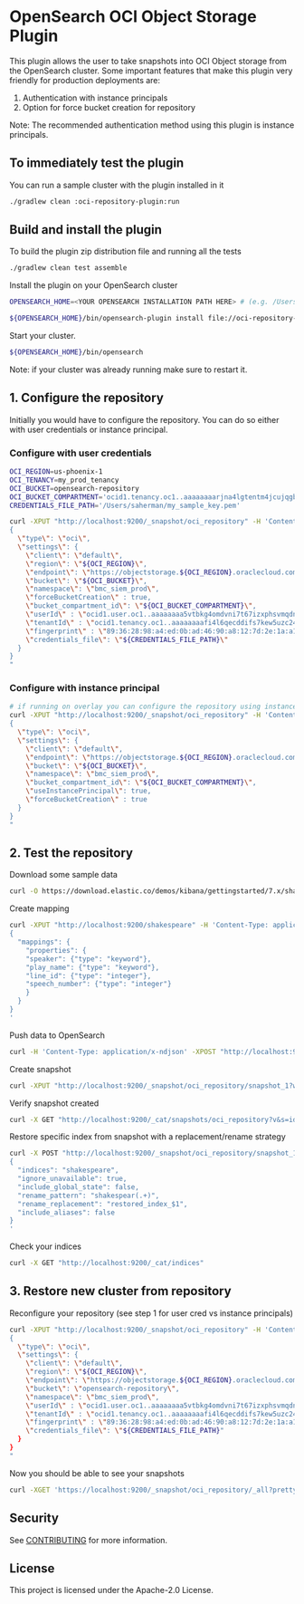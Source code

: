 # OpenSearch OCI Object Storage Plugin
This plugin allows the user to take snapshots into OCI Object storage from the OpenSearch cluster.
Some important features that make this plugin very friendly for production deployments are:
1. Authentication with instance principals
2. Option for force bucket creation for repository

Note: The recommended authentication method using this plugin is instance principals.

## To immediately test the plugin
You can run a sample cluster with the plugin installed in it
```bash
./gradlew clean :oci-repository-plugin:run
```

## Build and install the plugin
To build the plugin zip distribution file and running all the tests
```bash
./gradlew clean test assemble
```


Install the plugin on your OpenSearch cluster
```bash
OPENSEARCH_HOME=<YOUR OPENSEARCH INSTALLATION PATH HERE> # (e.g. /Users/saherman/opensearch)

${OPENSEARCH_HOME}/bin/opensearch-plugin install file://oci-repository-plugin/build/distributions/repository-oci-2.5.0.zip
```

Start your cluster.
```bash
${OPENSEARCH_HOME}/bin/opensearch
```
Note: if your cluster was already running make sure to restart it.

## 1. Configure the repository
Initially you would have to configure the repository.
You can do so either with user credentials or instance principal.

### Configure with user credentials
```bash
OCI_REGION=us-phoenix-1
OCI_TENANCY=my_prod_tenancy
OCI_BUCKET=opensearch-repository
OCI_BUCKET_COMPARTMENT='ocid1.tenancy.oc1..aaaaaaaarjna4lgtentm4jcujqgb3pjkk422h5dfblctgz4sd62tpacikinq'
CREDENTIALS_FILE_PATH='/Users/saherman/my_sample_key.pem'

curl -XPUT "http://localhost:9200/_snapshot/oci_repository" -H 'Content-Type: application/json' -d"
{
  \"type\": \"oci\",
  \"settings\": {
    \"client\": \"default\",
    \"region\": \"${OCI_REGION}\",
    \"endpoint\": \"https://objectstorage.${OCI_REGION}.oraclecloud.com\",
    \"bucket\": \"${OCI_BUCKET}\",
    \"namespace\": \"bmc_siem_prod\",
    \"forceBucketCreation\" : true,
    \"bucket_compartment_id\": \"${OCI_BUCKET_COMPARTMENT}\",
    \"userId\" : \"ocid1.user.oc1..aaaaaaaa5vtbkg4omdvni7t67izxphsvmqdnkfhhspn54hvo7n5no65332yq\",
    \"tenantId\" : \"ocid1.tenancy.oc1..aaaaaaaafi4l6qecddifs7kew5uzc24xwvtraosoiyvjgc5rq26nciigrhtq\",
    \"fingerprint\" : \"89:36:28:98:a4:ed:0b:ad:46:90:a8:12:7d:2e:1a:a1\",
    \"credentials_file\": \"${CREDENTIALS_FILE_PATH}\"
  }
}
"
``` 

### Configure with instance principal

```bash
# if running on overlay you can configure the repository using instance principal
curl -XPUT "http://localhost:9200/_snapshot/oci_repository" -H 'Content-Type: application/json' -d"
{
  \"type\": \"oci\",
  \"settings\": {
    \"client\": \"default\",
    \"endpoint\": \"https://objectstorage.${OCI_REGION}.oraclecloud.com\",
    \"bucket\": \"${OCI_BUCKET}\",
    \"namespace\": \"bmc_siem_prod\",
    \"bucket_compartment_id\": \"${OCI_BUCKET_COMPARTMENT}\",
    \"useInstancePrincipal\": true,
    \"forceBucketCreation\" : true
  }
}
"
```

## 2. Test the repository
Download some sample data
```bash
curl -O https://download.elastic.co/demos/kibana/gettingstarted/7.x/shakespeare.json
```

Create mapping
```bash
curl -XPUT "http://localhost:9200/shakespeare" -H 'Content-Type: application/json' -d'
{
  "mappings": {
    "properties": {
    "speaker": {"type": "keyword"},
    "play_name": {"type": "keyword"},
    "line_id": {"type": "integer"},
    "speech_number": {"type": "integer"}
    }
  }
}
'
```

Push data to OpenSearch
```bash
curl -H 'Content-Type: application/x-ndjson' -XPOST "http://localhost:9200/shakespeare/_bulk?pretty" --data-binary @shakespeare.json
```

Create snapshot
```bash
curl -XPUT "http://localhost:9200/_snapshot/oci_repository/snapshot_1?wait_for_completion=true"
```

Verify snapshot created
```bash
curl -X GET "http://localhost:9200/_cat/snapshots/oci_repository?v&s=id&pretty"
```

Restore specific index from snapshot with a replacement/rename strategy
```bash
curl -X POST "http://localhost:9200/_snapshot/oci_repository/snapshot_1/_restore?pretty" -H 'Content-Type: application/json' -d'
{
  "indices": "shakespeare",
  "ignore_unavailable": true,
  "include_global_state": false,
  "rename_pattern": "shakespear(.+)",
  "rename_replacement": "restored_index_$1",
  "include_aliases": false
}
'
```

Check your indices
```bash
curl -X GET "http://localhost:9200/_cat/indices"
```

## 3. Restore new cluster from repository
Reconfigure your repository (see step 1 for user cred vs instance principals)
```bash
curl -XPUT "http://localhost:9200/_snapshot/oci_repository" -H 'Content-Type: application/json' -d"
{
  \"type\": \"oci\",
  \"settings\": {
    \"client\": \"default\",
    \"region\": \"${OCI_REGION}\",
    \"endpoint\": \"https://objectstorage.${OCI_REGION}.oraclecloud.com\",
    \"bucket\": \"opensearch-repository\",
    \"namespace\": \"bmc_siem_prod\",
    \"userId\" : \"ocid1.user.oc1..aaaaaaaa5vtbkg4omdvni7t67izxphsvmqdnkfhhspn54hvo7n5no65332yq\",
    \"tenantId\" : \"ocid1.tenancy.oc1..aaaaaaaafi4l6qecddifs7kew5uzc24xwvtraosoiyvjgc5rq26nciigrhtq\",
    \"fingerprint\" : \"89:36:28:98:a4:ed:0b:ad:46:90:a8:12:7d:2e:1a:a1\",
    \"credentials_file\": \"${CREDENTIALS_FILE_PATH}"
  }
}
"
```

Now you should be able to see your snapshots
```bash
curl -XGET 'https://localhost:9200/_snapshot/oci_repository/_all?pretty' 
```



## Security

See [CONTRIBUTING](CONTRIBUTING.md#security-issue-notifications) for more information.

## License

This project is licensed under the Apache-2.0 License.

